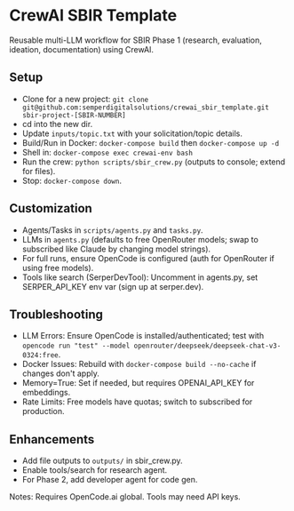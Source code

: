 # CrewAI SBIR Template

Reusable multi-LLM workflow for SBIR Phase 1 (research, evaluation, ideation, documentation) using CrewAI.

## Setup

- Clone for a new project: `git clone git@github.com:semperdigitalsolutions/crewai_sbir_template.git sbir-project-[SBIR-NUMBER]`
- cd into the new dir.
- Update `inputs/topic.txt` with your solicitation/topic details.
- Build/Run in Docker: `docker-compose build` then `docker-compose up -d`
- Shell in: `docker-compose exec crewai-env bash`
- Run the crew: `python scripts/sbir_crew.py` (outputs to console; extend for files).
- Stop: `docker-compose down`.

## Customization

- Agents/Tasks in `scripts/agents.py` and `tasks.py`.
- LLMs in `agents.py` (defaults to free OpenRouter models; swap to subscribed like Claude by changing model strings).
- For full runs, ensure OpenCode is configured (auth for OpenRouter if using free models).
- Tools like search (SerperDevTool): Uncomment in agents.py, set SERPER_API_KEY env var (sign up at serper.dev).

## Troubleshooting

- LLM Errors: Ensure OpenCode is installed/authenticated; test with `opencode run "test" --model openrouter/deepseek/deepseek-chat-v3-0324:free`.
- Docker Issues: Rebuild with `docker-compose build --no-cache` if changes don't apply.
- Memory=True: Set if needed, but requires OPENAI_API_KEY for embeddings.
- Rate Limits: Free models have quotas; switch to subscribed for production.

## Enhancements

- Add file outputs to `outputs/` in sbir_crew.py.
- Enable tools/search for research agent.
- For Phase 2, add developer agent for code gen.

Notes: Requires OpenCode.ai global. Tools may need API keys.
